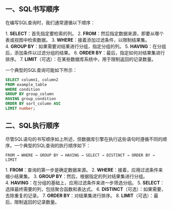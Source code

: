 ## **一、SQL书写顺序**

在编写SQL查询时，我们通常遵循以下顺序：

 1. **SELECT**：首先指定要检索的列。
 2. **FROM**：然后指定数据来源，即要从哪个表或视图中检索数据。
 3. **WHERE**：接着添加过滤条件，以限制结果集。
 4. **GROUP BY**：如果需要对结果进行分组，指定分组的列。
 5. **HAVING**：在分组后，添加条件以过滤分组的结果。
 6. **ORDER BY**：最后，指定如何对结果集进行排序。
 7. **LIMIT**（可选）：在某些数据库系统中，用于限制返回的记录数量。

一个典型的SQL查询可能如下所示：

```sql
SELECT column1, column2
FROM example_table
WHERE condition
GROUP BY group_column
HAVING group_condition
ORDER BY sort_column ASC
LIMIT number;
```

## **二、SQL执行顺序**

尽管SQL语句的书写顺序如上所述，但数据库引擎在执行这些语句时遵循不同的顺序。一个典型的SQL查询的执行顺序如下：

```text
FROM → WHERE → GROUP BY → HAVING → SELECT → DISTINCT → ORDER BY → LIMIT
```

 1. **FROM**：查询的第一步是确定数据来源。
 2. **WHERE**：接着，应用过滤条件来缩小结果集。
 3. **GROUP BY**：然后，根据指定的列对结果集进行分组。
 4. **HAVING**：在分组的基础上，应用过滤条件来进一步筛选分组。
 5. **SELECT**：选择最终需要的列，包括聚合函数和表达式。
 6. **DISTINCT**（可选）：如果需要，去除重复的记录。
 7. **ORDER BY**：对结果集进行排序。
 8. **LIMIT**（可选）：最后，限制返回的记录数量。